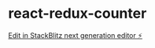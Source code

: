 # react-redux-counter

[Edit in StackBlitz next generation editor ⚡️](https://stackblitz.com/~/github.com/sachincalicut/react-redux-counter)